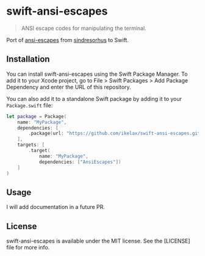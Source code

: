 # swift-ansi-escapes

> ANSI escape codes for manipulating the terminal.

Port of [ansi-escapes](https://github.com/sindresorhus/ansi-escapes)
from [sindresorhus](https://github.com/sindresorhus) to Swift.

## Installation

You can install swift-ansi-escapes using the Swift Package Manager. To
add it to your Xcode project, go to File > Swift Packages > Add Package
Dependency and enter the URL of this repository.

You can also add it to a standalone Swift package by adding it to your
`Package.swift` file:

```swift
let package = Package(
    name: "MyPackage",
    dependencies: [
        .package(url: "https://github.com/ikelax/swift-ansi-escapes.git", from: "0.1.0")
    ],
    targets: [
        .target(
            name: "MyPackage",
            dependencies: ["AnsiEscapes"])
    ]
)
```

## Usage

I will add documentation in a future PR.

## License

swift-ansi-escapes is available under the MIT license. See the [LICENSE]
file for more info.
